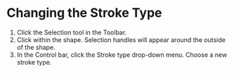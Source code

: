 # **Changing the Stroke Type**

1. Click the Selection tool in the Toolbar.
2. Click within the shape. Selection handles will appear around the outside of the shape.
3. In the Control bar, click the Stroke type drop-down menu. Choose a new stroke type.



